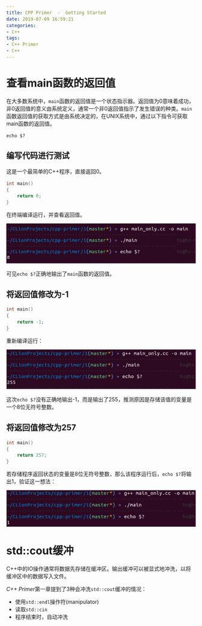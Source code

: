 ```yaml
---
title: CPP Primer  -  Getting Started
date: 2019-07-09 16:59:21
categories:
- C++
tags:
- C++ Primer
- C++
---
```


# 查看main函数的返回值

在大多数系统中，`main`函数的返回值是一个状态指示器。返回值为0意味着成功，非0返回值的意义由系统定义，通常一个非0返回值指示了发生错误的种类。`main`函数返回值的获取方式是由系统决定的，在UNIX系统中，通过以下指令可获取main函数的返回值。

```shell
echo $?
```

## 编写代码进行测试

这是一个最简单的C++程序，直接返回0。

```c++ main_only.cc
int main()
{
    return 0;
}
```

在终端编译运行，并查看返回值。

![](190709cpp/1.png)

可见`echo $?`正确地输出了`main`函数的返回值。

## 将返回值修改为-1

```c++ main_only.cc
int main()
{
    return -1;
}
```

重新编译运行：

![](190709cpp/2.png)

这次`echo $?`没有正确地输出-1，而是输出了255，推测原因是存储该值的变量是一个8位无符号整数。

## 将返回值修改为257

```c++ main_only.cc
int main()
{
    return 257;
}
```

若存储程序返回状态的变量是8位无符号整数，那么该程序运行后，`echo $?`将输出1，验证这一想法：

![](190709cpp/3.png)

# std::cout缓冲

C++中的IO操作通常将数据先存储在缓冲区。输出缓冲可以被显式地冲洗，以将缓冲区中的数据写入文件。

*C++ Primer*第一章提到了3种会冲洗`std::cout`缓冲的情况：

- 使用`std::endl`操作符(manipulator)
- 读取`std::cin`
- 程序结束时，自动冲洗

